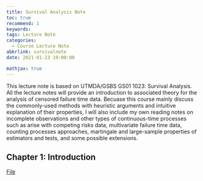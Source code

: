 ```yaml
---
title: Survival Analysis Note
toc: true
recommend: 1
keywords: 
tags: Lecture Note
categories:
  - Course Lecture Note
abbrlink: survivalnote
date: 2021-01-23 19:00:00

mathjax: true
---
```


This lecture note is based on UTMDA/GSBS GS01 1023: Survival Analysis. All the lecture notes will provide an introduction to associated theory for the analysis of censored failure time data. Becuase this course mainly discuss the commonly-used methods with heuristic arguments and intuitive explanation of their properties, I will also include my own reading notes on incomplete observations and other types of continuous-time processes such as arise with competing risks data, multivariate failure time data, counting processes approaches, martingale and large-sample properties of estimators and tests, and some possible extensions.

<!-- more -->

## Chapter 1: Introduction

[File](Ch1-Introduction.pdf)
